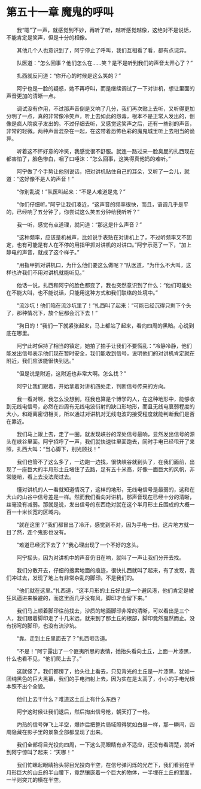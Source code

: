 # 第五十一章 魔鬼的呼叫


　　我“嗯”了一声，就感觉到不妙，再听了听，越听感觉越像，这绝对不是说话，不能肯定是笑声，但是十分的相像。

　　其他几个人也意识到了，阿宁停止了呼叫，我们互相看了看，都有点诧异。

　　队医道：“怎么回事？他们怎么在……笑？是不是听到我们的声音太开心了？”

　　扎西就反问道：“你开心的时候是这么笑的？”

　　阿宁也是一脸的疑惑，她不再呼叫，而是继续调试了一下对讲机，想让里面的声音更加的清晰一点。

　　调试没有作用，不过那声音倒是又响了几分，我们再次贴上去听，又听得更加分明了一点，真的非常像冷笑声，听上去如此的怨毒，根本不是正常人发出的，倒像是疯人院疯子发出的。不过仔细去听，又感觉这笑声之后，还有一些别的声音，非常的轻微。两种声音混杂在一起，在这带着恐怖色彩的魔鬼城里听上去相当的诡异。

　　听着这不怀好意的冷笑，我感觉很不舒服。就连一路过来一脸臭屁的扎西现在都害怕了，脸色惨白，咽了口唾沫：“怎么回事，这笑得真他妈的难听。”

　　阿宁做了个手势让他别说话，把对讲机贴住自己的耳朵，又听了一会儿，就道：“这好像不是人的声音！”

　　“你别乱说！”队医叫起来：“不是人难道是鬼？” 

　　“你们仔细听。”阿宁让我们凑近，“这声音的频率很快，而且，语调几乎是平的，已经响了五分钟了，你尝试这么笑五分钟给我听听？”

　　我一听，感觉有点道理，就问道：“那这是什么声音？”

　　“这种频率，应该是机械声，比如说手表贴在对讲机上了，不过听频率又不固定，也有可能是有人在不停的用指甲抓对讲机的对讲口。”阿宁示范了一下，“加上静电的声音，就成了这个样子。” 

　　“用指甲抓对讲机口，为什么他们要这么做呢？”队医道，“为什么不大叫，这样也许我们不用对讲机就能听见。”

　　他话一说，扎西和阿宁的脸色都变了，我也突然意识到了什么：“他们可能处在不能大叫，也不能说话，只能用这种方式和我们联络的处境中。”

　　“流沙坑！他们陷在流沙坑里了！”扎西叫了起来：“可能已经沉得只剩下个头了，那种情况下，放个屁都会沉下去！”

　　“狗日的！”我们一下就紧张起来，马上都站了起来，看向四周的黑暗。心说到底在哪里。

　　阿宁此时保持了相当的镇定，她拍了拍手让我们不要慌乱：“冷静冷静，他们能发出信号表示他们现在暂时安全，我们能收到信号，说明他们的对讲机肯定就在附近，我们应该能很快到达。”

　　“但是说是附近，这附近也非常大啊。怎么找？”

　　阿宁让我们跟着，开始拿着对讲机四处走，判断信号传来的方向。

　　我一看对啊，我怎么没想到，枉我也算是个博学的人，在这种地形中，能够收到无线电信号，必然在四周有无线电波衍射的缺口形地形，而且无线电衰弱程度的大小，和距离密切相关，所以通过对讲机对无线电波的接受程度就能判断我们是否在靠近。

　　我们马上跟上去，走了一圈，就发现峡谷的深处信号最响，显然发出信号的源头在峡谷里面。阿宁招呼了一声，我们就快速往里面跑去，同时手电已经甩开了来照，扎西大叫：“当心脚下，别光顾找！”

　　我们也管不了这么多了，一边跑一边找，很快峡谷就到头了，在我们面前，出现了一座巨大的半月形土丘堵住了去路，足有五十米高，好像一面巨大的风帆，非常陡峭，看上去没法爬过去。

　　懂对讲机的人一看就知道情况了，这样的地形，无线电信号是最弱的，这和在大山的山谷中信号差是一样。然而我们看向对讲机，那声音现在已经十分的清晰，丝毫没有减弱。那就是说，发出信号的东西绝对就在这个半月形土丘围成的大概一百一十米长宽的区域内。

　　“就在这里？”我们都冒出了冷汗，感觉到不对，因为手电一扫，这片地方就一目了然，连个鬼影也没有。

　　“难道已经沉下去了？”我心理出现了一个不好的念头。

　　阿宁摇头，因为对讲机中的声音仍旧在响，就叫了一声让我们分开去找。

　　我们分散开去，仔细的搜索地面的痕迹，很快扎西就叫了起来，有了发现，我们冲过去，发现了地上有非常杂乱的脚印。不是我们的。

　　“他们就在这里。”扎西道，“这半月形的土丘好比是一个避风港，他们肯定是被狂风逼进来躲避的，而这里面几乎没有风，脚印才会留下来。”

　　我们马上顺着脚印往前找去，沙质的地面脚印非常的清晰，可以看出是三个人，我们跟着脚印走了十几米远，就来到了那土丘的根部，脚印竟然戛然而止。没有拐弯的脚印，也没有流沙坑。

　　“靠。走到土丘里面去了？”扎西咂舌道。

　　“不是！”阿宁露出了一个匪夷所思的表情，她抬头看向土丘，上面一片漆黑，什么也看不见，“他们爬上去了。”

　　这就怪了，我们都愣了，抬头往上看去，只见背光的土丘是一片漆黑，犹如一团纯黑色的巨大黑幕，我们的手电扫射上去，因为实在是太高了，小小的手电光根本照不出个全貌。

　　他们上去干什么？难道这土丘上有什么东西？

　　阿宁这时候让我们退后，然后掏出信号枪，朝天打了一枪。

　　灼热的信号弹飞上半空，爆炸后把整片局域照得犹如白昼一样，那一瞬间，四周隐藏在影子里的景象全部都显现了出来。

　　我们全部将目光投向四周，一下这么亮眼睛有点不适应，还没有看清楚，就听到阿宁惊叫了起来：“天哪！”

　　我们忙眯起眼睛抬头将目光投向半空，在信号弹闪烁的光芒下，我们看到在半月形巨大的山丘的半山腰下，竟然镶嵌着一个巨大的物体，一半埋在土丘的里面，一半则突兀的横在半空。

